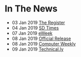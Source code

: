# In The News

- 03 Jan 2019 [The Register](https://www.theregister.co.uk/2019/01/03/damn_vulnerable_serverless_application/)
- 04 Jan 2019 [SD Times](https://sdtimes.com/cloud/sd-times-news-digest-protegos-dvsa-quicklogic-acquires-ai-company-and-iot-interoperability/)
- 07 Jan 2019 [eWeek](http://www.eweek.com/security/protego-labs-boosts-serverless-security-with-open-source-project)
- 08 Jan 2019 [Official Release](https://www.protego.io/protego-labs-launches-damn-vulnerable-serverless-application/)
- 08 Jan 2019 [Computer Weekly](https://www.computerweekly.com/news/252455429/Protego-Labs-launches-serverless-app-security-tool)
- 09 Jan 2019 [Technical.ly](https://technical.ly/baltimore/2019/01/08/protego-has-a-new-open-source-tool-to-provide-serverless-security-training/)
